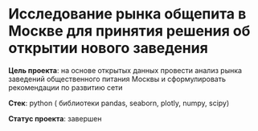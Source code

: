 # Исследование рынка общепита в Москве для принятия решения об открытии нового заведения

**Цель проекта**: на основе открытых данных провести анализ рынка заведений общественного питания Москвы и сформулировать рекомендации по развитию сети

**Стек**: python ( библиотеки pandas, seaborn, plotly, numpy, scipy)

**Статус проекта**: завершен
